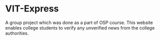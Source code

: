 # VIT-Express
A group project which was done as a part of OSP course.
This website enables college students to verify any unverified news from the college authorities. 
